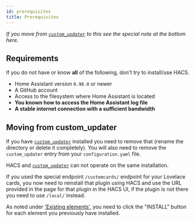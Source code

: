```yaml
---
id: prerequisites
title: Prerequisites
---
```


*If you move from [`custom_updater`](https://github.com/custom-components/custom_updater) to this see the special note at the bottom here.*

## Requirements

If you do not have or know **all** of the following, don't try to install/use HACS.

- Home Assistant version `0.98.0` or newer
- A GitHub account
- Access to the filesystem where Home Assistant is located
- **You known how to access the Home Assistant log file**
- **A stable internet connection with a sufficient bandwidth**


## Moving from custom_updater

If you have [`custom_updater`](https://github.com/custom-components/custom_updater) installed you need to remove that (rename the directory or delete it completely). You will also need to remove the `custom_updater` entry from your `configuration.yaml` file.

HACS and [`custom_updater`](https://github.com/custom-components/custom_updater) can not operate on the same installation.

If you used the special endpoint `/customcards/` endpoint for your Lovelace cards, you now need to reinstall that plugin using HACS and use the URL provided in the page for that plugin in the HACS UI, if the plugin is not there you need to use `/local/` instead.

As noted under ['Existing elements'](basic/existing_elements.md), you need to click the "INSTALL" button for each element you previously have installed.
